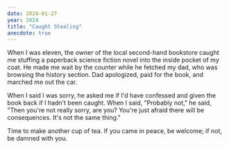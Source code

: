 ```yaml
---
date: 2024-01-27
year: 2024
title: "Caught Stealing"
anecdote: true
---
```


When I was eleven,
the owner of the local second-hand bookstore caught me
stuffing a paperback science fiction novel into the inside pocket of my coat.
He made me wait by the counter while he fetched my dad,
who was browsing the history section.
Dad apologized,
paid for the book,
and marched me out the car.

When I said I was sorry,
he asked me if I'd have confessed and given the book back
if I hadn't been caught.
When I said,
"Probably not,"
he said,
"Then you're not really sorry, are you?
You're just afraid there will be consequences.
It's not the same thing."

Time to make another cup of tea.
If you came in peace, be welcome;
if not,
be damned with you.
